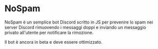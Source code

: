 # NoSpam

NoSpam è un semplice bot Discord scritto in JS per prevenire lo spam nei server Discord rimuovendo i messaggi doppi e inviando un messaggio privato all'utente per notificare la rimozione.



Il bot è ancora in beta e deve essere ottimizzato.